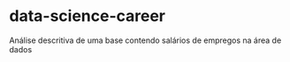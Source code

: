# data-science-career
Análise descritiva de uma base contendo salários de empregos na área de dados

